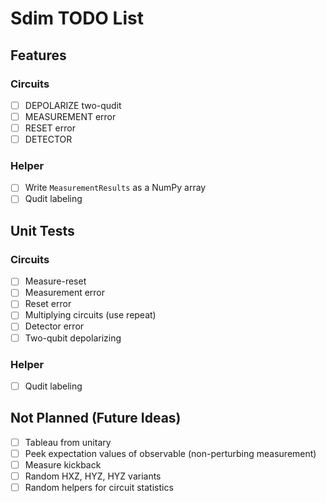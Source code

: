 # Sdim TODO List

## Features

### Circuits
- [ ] DEPOLARIZE two-qudit
- [ ] MEASUREMENT error
- [ ] RESET error
- [ ] DETECTOR

### Helper
- [ ] Write `MeasurementResults` as a NumPy array
- [ ] Qudit labeling

## Unit Tests

### Circuits
- [ ] Measure-reset
- [ ] Measurement error
- [ ] Reset error
- [ ] Multiplying circuits (use repeat)
- [ ] Detector error
- [ ] Two-qubit depolarizing

### Helper
- [ ] Qudit labeling

## Not Planned (Future Ideas)

- [ ] Tableau from unitary
- [ ] Peek expectation values of observable (non-perturbing measurement)
- [ ] Measure kickback
- [ ] Random HXZ, HYZ, HYZ variants
- [ ] Random helpers for circuit statistics
